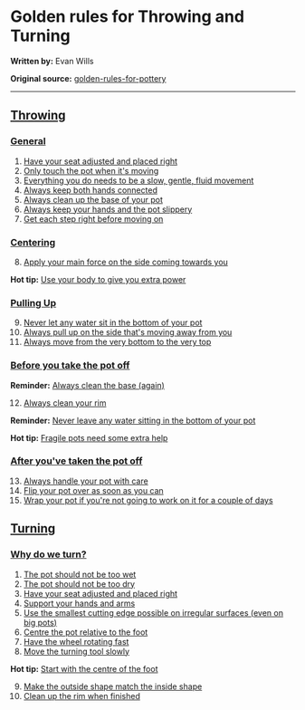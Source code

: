 
# Golden rules for Throwing and Turning

__Written by:__ Evan Wills

__Original source:__ [golden-rules-for-pottery](https://github.com/evanwills/golden-rules-for-pottery)

-----

## [Throwing](README_throwing.md)

### [General](README_throwing.md#user-content-general)

1. [Have your seat adjusted and placed right](README_throwing.md#user-content-rule-1-have-your-seat-adjusted-and-placed-right)
2. [Only touch the pot when it's moving](README_throwing.md#user-content-rule-2-only-touch-the-pot-when-its-moving)
3. [Everything you do needs to be a slow, gentle, fluid movement](README_throwing.md#user-content-rule-3-everything-you-do-needs-to-be-a-slow-gentle-fluid-movement)
4. [Always keep both hands connected](README_throwing.md#user-content-rule-4-always-keep-both-hands-connected)
5. [Always clean up the base of your pot](README_throwing.md#user-content-rule-5-always-clean-up-the-base-of-your-pot)
6. [Always keep your hands and the pot slippery](README_throwing.md#user-content-rule-6-always-keep-your-hands-and-the-pot-slippery)
7. [Get each step right before moving on](README_throwing.md#user-content-rule-7-get-each-step-right-before-moving-on)

### [Centering](README_throwing.md#user-content-centering)

8. [Apply your main force on the side coming towards you](README_throwing.md#user-content-rule-8-apply-your-main-force-on-the-side-coming-towards-you)

__Hot tip:__ [Use your body to give you extra power](README_throwing.md#user-content-hot-tip-use-your-body-to-give-you-extra-power)

### [Pulling Up](README_throwing.md#user-content-pulling-up)

9. [Never let any water sit in the bottom of your pot](README_throwing.md#user-content-rule-9-never-let-any-water-sit-in-the-bottom-of-your-pot)
10. [Always pull up on the side that's moving away from you](README_throwing.md#user-content-rule-10-always-pull-up-on-the-side-thats-moving-away-from-you)
11. [Always move from the very bottom to the very top](README_throwing.md#user-content-rule-11-always-move-from-the-very-bottom-to-the-very-top)

### [Before you take the pot off](README_throwing.md#user-content-before-you-take-the-pot-off)

__Reminder:__ [Always clean the base (again)](README_throwing.md#user-content-reminder-always-clean-the-base-again)

12. [Always clean your rim](README_throwing.md#user-content-rule-12-always-clean-your-rim)

__Reminder:__ [Never leave any water sitting in the bottom of your pot](README_throwing.md#user-content-reminder-never-leave-any-water-sitting-in-the-bottom-of-your-pot)

__Hot tip:__ [Fragile pots need some extra help](README_throwing.md#user-content-hot-tip-fragile-pots-need-some-extra-help)

### [After you've taken the pot off](README_throwing.md#user-content-after-you-take-the-pot-off)

13. [Always handle your pot with care](README_throwing.md#user-content-rule-13-always-handle-your-pot-with-care)
14. [Flip your pot over as soon as you can](README_throwing.md#user-content-rule-14-flip-your-pot-over-as-soon-as-you-can)
15. [Wrap your pot if you're not going to work on it for a couple of days](README_throwing.md#user-content-rule-15-wrap-your-pot-if-youre-not-going-to-work-on-it-for-a-couple-of-days)

## [Turning](README_turning.md)

### [Why do we turn?](README_turning.md#user-content-why-do-we-turn)

1. [The pot should not be too wet](README_turning.md#user-content-rule-1-the-pot-should-not-be-too-wet)
2. [The pot should not be too dry](README_turning.md#user-content-rule-2-the-pot-should-not-be-too-dry)
3. [Have your seat adjusted and placed right](README_turning.md#user-content-rule-3-have-your-seat-adjusted-and-placed-right)
4. [Support your hands and arms](README_turning.md#user-content-rule-4-Support-your-hands-and-arms)
5. [Use the smallest cutting edge possible on irregular surfaces (even on big pots)](README_turning.md#user-content-rule-5-use-the-smallest-cutting-edge-possible-on-irregular-surfaces-even-on-big-pots)
6. [Centre the pot relative to the foot](README_turning.md#user-content-rule-6-centre-the-pot-relative-to-the-foot)
7. [Have the wheel rotating fast](README_turning.md#user-content-rule-7-have-the-wheel-rotating-fast)
8. [Move the turning tool slowly](README_turning.md#user-content-rule-8-move-the-turning-tool-slowly)

__Hot tip:__ [Start with the centre of the foot](README_turning.md#user-content-hot-tip-start-with-the-centre-of-the-foot)

9. [Make the outside shape match the inside shape](README_turning.md#user-content-rule-9-make-the-outside-shape-match-the-inside-shape)
10. [Clean up the rim when finished](README_turning.md#user-content-rule-10-clean-up-the-rim-when-finished)
